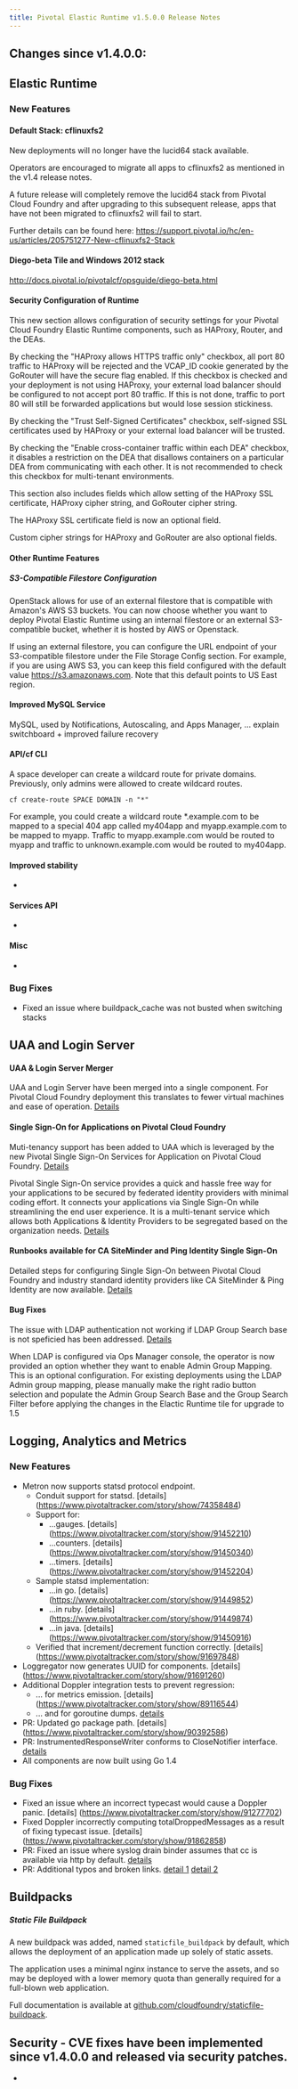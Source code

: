```yaml
---
title: Pivotal Elastic Runtime v1.5.0.0 Release Notes
---
```


## Changes since v1.4.0.0:

## Elastic Runtime

### New Features

#### Default Stack: cflinuxfs2

New deployments will no longer have the lucid64 stack available.

Operators are encouraged to migrate all apps to cflinuxfs2 as mentioned in the v1.4 release notes.

A future release will completely remove the lucid64 stack from Pivotal Cloud Foundry and after upgrading to this subsequent release, apps that have not been migrated to cflinuxfs2 will fail to start.

Further details can be found here: https://support.pivotal.io/hc/en-us/articles/205751277-New-cflinuxfs2-Stack

#### Diego-beta Tile and Windows 2012 stack 

http://docs.pivotal.io/pivotalcf/opsguide/diego-beta.html

#### Security Configuration of Runtime

This new section allows configuration of security settings for your Pivotal Cloud Foundry Elastic Runtime components, such as HAProxy, Router, and the DEAs.

By checking the "HAProxy allows HTTPS traffic only" checkbox, all port 80 traffic to HAProxy will be rejected and the VCAP_ID cookie generated by the GoRouter will have the secure flag enabled. If this checkbox is checked and your deployment is not using HAProxy, your external load balancer should be configured to not accept port 80 traffic.  If this is not done, traffic to port 80 will still be forwarded applications but would lose session stickiness.

By checking the "Trust Self-Signed Certificates" checkbox, self-signed SSL certificates used by HAProxy or your external load balancer will be trusted. 

By checking the "Enable cross-container traffic within each DEA" checkbox, it disables a restriction on the DEA that disallows containers on a particular DEA from communicating with each other.  It is not recommended to check this checkbox for multi-tenant environments.  

This section also includes fields which allow setting of the HAProxy SSL certificate, HAProxy cipher string, and GoRouter cipher string. 

The HAProxy SSL certificate field is now an optional field.

Custom cipher strings for HAProxy and GoRouter are also optional fields.

#### Other Runtime Features

##### S3-Compatible Filestore Configuration

OpenStack allows for use of an external filestore that is compatible with Amazon's AWS S3 buckets. You can now choose whether you want to deploy Pivotal Elastic Runtime using an internal filestore or an external S3-compatible bucket, whether it is hosted by AWS or Openstack.

If using an external filestore, you can configure the URL endpoint of your S3-compatible filestore under the File Storage Config section. For example, if you are using AWS S3, you can keep this field configured with the default value https://s3.amazonaws.com. Note that this default points to US East region.

#### Improved MySQL Service
MySQL, used by Notifications, Autoscaling, and Apps Manager, ... explain switchboard + improved failure recovery

#### API/cf CLI

A space developer can create a wildcard route for private domains.  Previously, only admins were allowed to create wildcard routes.

`cf create-route SPACE DOMAIN -n "*"`

For example, you could create a wildcard route *.example.com to be mapped to a special 404 app called my404app and myapp.example.com to be mapped to myapp.
Traffic to myapp.example.com would be routed to myapp and traffic to unknown.example.com would be routed to my404app. 

#### Improved stability
* 

#### Services API
* 

#### Misc
* 

### Bug Fixes
* Fixed an issue where buildpack_cache was not busted when switching stacks

## UAA and Login Server
#### UAA & Login Server Merger
UAA and Login Server have been merged into a single component. For Pivotal Cloud Foundry deployment this translates to fewer virtual machines and ease of operation. [Details](https://github.com/cloudfoundry/uaa/releases/tag/2.0.0)

#### Single Sign-On for Applications on Pivotal Cloud Foundry
Muti-tenancy support has been added to UAA which is leveraged by the new Pivotal Single Sign-On Services for Application on Pivotal Cloud Foundry. [Details](https://github.com/cloudfoundry/uaa/releases/tag/2.1.0)

Pivotal Single Sign-On service provides a quick and hassle free way for your applications to be secured by federated identity providers with minimal coding effort. It connects your applications via Single Sign-On while streamlining the end user experience. It is a multi-tenant service which allows both Applications & Identity Providers to be segregated based on the organization needs. [Details](http://docs.pivotal.io/p-identity/index.html)

#### Runbooks available for CA SiteMinder and Ping Identity Single Sign-On
Detailed steps for configuring Single Sign-On between Pivotal Cloud Foundry and industry standard identity providers like CA SiteMinder & Ping Identity are now available. [Details](http://docs.pivotal.io/pivotalcf/opsguide/sso.html#configure-identity-provider)

#### Bug Fixes
The issue with LDAP authentication not working if LDAP Group Search base is not speficied has been addressed. 
[Details](http://docs.pivotal.io/pivotalcf/pcf-release-notes/p1-v1.4/runtime_ki_1_4.html)

When LDAP is configured via Ops Manager console, the operator is now provided an option whether they want to enable Admin Group Mapping. This is an optional configuration. 
For existing deployments using the LDAP Admin group mapping, please manually make the right radio button selection and populate the Admin Group Search Base and the Group Search Filter before applying the changes in the Elactic Runtime tile for upgrade to 1.5

## Logging, Analytics and Metrics

### New Features
* Metron now supports statsd protocol endpoint.
  * Conduit support for statsd. [details] (https://www.pivotaltracker.com/story/show/74358484)
  * Support for:
    * ...gauges. [details] (https://www.pivotaltracker.com/story/show/91452210)
    * ...counters. [details] (https://www.pivotaltracker.com/story/show/91450340)
    * ...timers. [details] (https://www.pivotaltracker.com/story/show/91452204)
  * Sample statsd implementation:
    * ...in go. [details] (https://www.pivotaltracker.com/story/show/91449852)
    * ...in ruby. [details] (https://www.pivotaltracker.com/story/show/91449874)
    * ...in java. [details] (https://www.pivotaltracker.com/story/show/91450916)
  * Verified that increment/decrement function correctly. [details] (https://www.pivotaltracker.com/story/show/91697848)
* Loggregator now generates UUID for components. [details] (https://www.pivotaltracker.com/story/show/91691260)
* Additional Doppler integration tests to prevent regression:
  * ... for metrics emission. [details] (https://www.pivotaltracker.com/story/show/89116544)
  * ... and for goroutine dumps. [details](https://www.pivotaltracker.com/story/show/89069346)
* PR: Updated go package path. [details] (https://www.pivotaltracker.com/story/show/90392586)
* PR: InstrumentedResponseWriter conforms to CloseNotifier interface. [details](https://www.pivotaltracker.com/story/show/91151056)
* All components are now built using Go 1.4

### Bug Fixes
* Fixed an issue where an incorrect typecast would cause a Doppler panic. [details] (https://www.pivotaltracker.com/story/show/91277702)
* Fixed Doppler incorrectly computing totalDroppedMessages as a result of fixing typecast issue.  [details] (https://www.pivotaltracker.com/story/show/91862858)
* PR: Fixed an issue where syslog drain binder assumes that cc is available via http by default.  [details](https://www.pivotaltracker.com/story/show/89053898)
* PR: Additional typos and broken links. [detail 1](https://www.pivotaltracker.com/story/show/90569414) [detail 2](https://www.pivotaltracker.com/story/show/91918380)

## Buildpacks

##### Static File Buildpack

A new buildpack was added, named `staticfile_buildpack` by default,
which allows the deployment of an application made up solely of static
assets.

The application uses a minimal nginx instance to serve the assets, and
so may be deployed with a lower memory quota than generally required
for a full-blown web application.

Full documentation is available at
[github.com/cloudfoundry/staticfile-buildpack](https://github.com/cloudfoundry/staticfile-buildpack).

## Security - CVE fixes have been implemented since v1.4.0.0 and released via security patches.

* 

